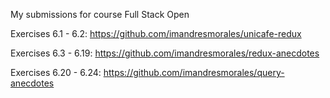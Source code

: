 My submissions for course Full Stack Open

Exercises 6.1 - 6.2: https://github.com/imandresmorales/unicafe-redux

Exercises 6.3 - 6.19: https://github.com/imandresmorales/redux-anecdotes

Exercises 6.20 - 6.24: https://github.com/imandresmorales/query-anecdotes